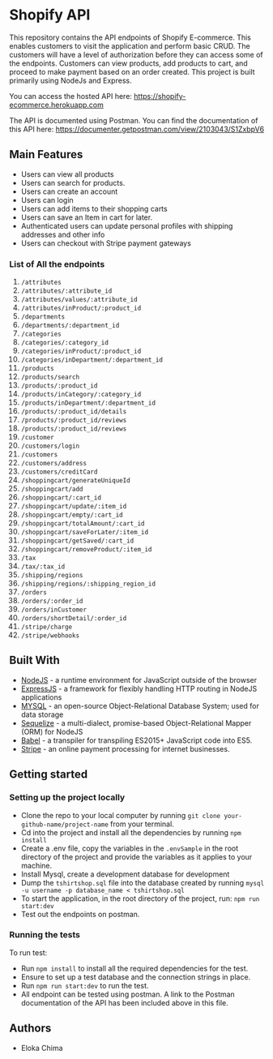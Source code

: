 # Shopify API
This repository contains the API endpoints of Shopify E-commerce. This enables customers to visit the application and perform basic CRUD. The customers will have a level of authorization before they can access some of the endpoints. Customers can view products, add products to cart, and proceed to make payment based on an order created. This project is built primarily using NodeJs and Express.

You can access the hosted API here: https://shopify-ecommerce.herokuapp.com

The API is documented using Postman. You can find the documentation of this API here: https://documenter.getpostman.com/view/2103043/S1ZxbpV6

## Main Features
- Users can view all products
- Users can search for products.
- Users can create an account
- Users can login
- Users can add items to their shopping carts
- Users can save an Item in cart for later.
- Authenticated users can update personal profiles with shipping addresses and other info
- Users can checkout with Stripe payment gateways

### List of All the endpoints
1.  `/attributes`
2.  `/attributes/:attribute_id`
3.  `/attributes/values/:attribute_id`
4.  `/attributes/inProduct/:product_id`
5.  `/departments`
6.  `/departments/:department_id`
7.  `/categories`
8.  `/categories/:category_id`
9.  `/categories/inProduct/:product_id`
10. `/categories/inDepartment/:department_id`
11. `/products`
12. `/products/search`
13. `/products/:product_id`
14. `/products/inCategory/:category_id`
15. `/products/inDepartment/:department_id`
16. `/products/:product_id/details`
17. `/products/:product_id/reviews`
18. `/products/:product_id/reviews`
19. `/customer`
20. `/customers/login`
21. `/customers`
22. `/customers/address`
23. `/customers/creditCard`
24. `/shoppingcart/generateUniqueId`
25. `/shoppingcart/add`
26. `/shoppingcart/:cart_id`
27. `/shoppingcart/update/:item_id`
28. `/shoppingcart/empty/:cart_id`
29. `/shoppingcart/totalAmount/:cart_id`
30. `/shoppingcart/saveForLater/:item_id`
31. `/shoppingcart/getSaved/:cart_id`
32. `/shoppingcart/removeProduct/:item_id`
33. `/tax`
34. `/tax/:tax_id`
35. `/shipping/regions`
36. `/shipping/regions/:shipping_region_id`
37. `/orders`
38. `/orders/:order_id`
39. `/orders/inCustomer`
40. `/orders/shortDetail/:order_id`
41. `/stripe/charge`
42. `/stripe/webhooks`

## Built With
- [NodeJS](https:nodejs.org) - a runtime environment for JavaScript outside of the browser
- [ExpressJS](https://expressjs.com) - a framework for flexibly handling HTTP routing in NodeJS applications
- [MYSQL](https://www.mysql.com) - an open-source Object-Relational Database System; used for data storage
- [Sequelize](https://github.com/sequelize/sequelize) - a multi-dialect, promise-based Object-Relational Mapper (ORM) for NodeJS
- [Babel](https://babeljs.io) - a transpiler for transpiling ES2015+ JavaScript code into ES5.
- [Stripe](https://stripe.com/) - an online payment processing for internet businesses.

## Getting started
### Setting up the project locally
- Clone the repo to your local computer by running ```git clone your-github-name/project-name``` from your terminal.
- Cd into the project and install all the dependencies by running `npm install`
- Create a .env file, copy the variables in the `.envSample` in the root directory of the project and provide the variables as it applies to your machine.
- Install Mysql, create a development database for development
- Dump the `tshirtshop.sql` file into the database created by running `mysql -u username -p database_name < tshirtshop.sql`
- To start the application, in the root directory of the project, run: `npm run start:dev`
- Test out the endpoints on postman.
### Running the tests
To run test:
- Run `npm install` to install all the required dependencies for the test.
- Ensure to set up a test database and the connection strings in place.
- Run `npm run start:dev` to run the test.
- All endpoint can be tested using postman. A link to the Postman documentation of the API has been included above in this file.

## Authors
- Eloka Chima
